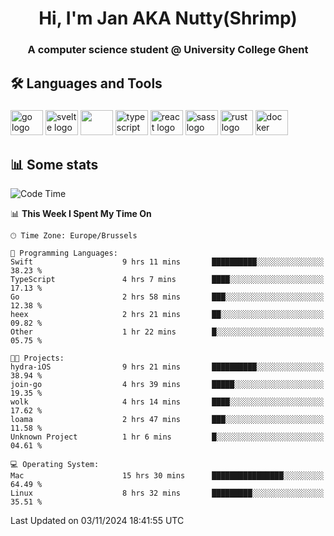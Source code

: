 <h1 align="center">Hi, I'm Jan AKA Nutty(Shrimp)</h1>
<h3 align="center">A computer science student @ University College Ghent</h3>

<h2 align="left">🛠️ Languages and Tools</h2>

###

<div align="left">
  <img src="https://cdn.jsdelivr.net/gh/devicons/devicon/icons/go/go-original.svg" height="40" width="52" alt="go logo"  />
  <img src="https://cdn.jsdelivr.net/gh/devicons/devicon@latest/icons/svelte/svelte-original.svg"  height="40" width="52" alt="svelte logo" />
  <img src="https://cdn.jsdelivr.net/gh/devicons/devicon@latest/icons/tailwindcss/tailwindcss-original.svg" height="40" width="52" />
  <img src="https://cdn.jsdelivr.net/gh/devicons/devicon/icons/typescript/typescript-original.svg" height="40" width="52" alt="typescript logo"  />
  <img src="https://cdn.jsdelivr.net/gh/devicons/devicon/icons/react/react-original.svg" height="40" width="52" alt="react logo"  />
  <img src="https://cdn.jsdelivr.net/gh/devicons/devicon/icons/sass/sass-original.svg" height="40" width="52" alt="sass logo"  />
  <img src="https://cdn.jsdelivr.net/gh/devicons/devicon@latest/icons/rust/rust-original.svg" height="40" width="52" alt="rust logo" />
  <img src="https://cdn.jsdelivr.net/gh/devicons/devicon/icons/docker/docker-original.svg" height="40" width="52" alt="docker logo"  />
</div>

<h2>📊 Some stats</h2>

<!--START_SECTION:waka-->
![Code Time](http://img.shields.io/badge/Code%20Time-5%2C214%20hrs%2032%20mins-blue)

📊 **This Week I Spent My Time On** 

```text
🕑︎ Time Zone: Europe/Brussels

💬 Programming Languages: 
Swift                    9 hrs 11 mins       ██████████░░░░░░░░░░░░░░░   38.23 % 
TypeScript               4 hrs 7 mins        ████░░░░░░░░░░░░░░░░░░░░░   17.13 % 
Go                       2 hrs 58 mins       ███░░░░░░░░░░░░░░░░░░░░░░   12.38 % 
heex                     2 hrs 21 mins       ██░░░░░░░░░░░░░░░░░░░░░░░   09.82 % 
Other                    1 hr 22 mins        █░░░░░░░░░░░░░░░░░░░░░░░░   05.75 % 

🐱‍💻 Projects: 
hydra-iOS                9 hrs 21 mins       ██████████░░░░░░░░░░░░░░░   38.94 % 
join-go                  4 hrs 39 mins       █████░░░░░░░░░░░░░░░░░░░░   19.35 % 
wolk                     4 hrs 14 mins       ████░░░░░░░░░░░░░░░░░░░░░   17.62 % 
loama                    2 hrs 47 mins       ███░░░░░░░░░░░░░░░░░░░░░░   11.58 % 
Unknown Project          1 hr 6 mins         █░░░░░░░░░░░░░░░░░░░░░░░░   04.61 % 

💻 Operating System: 
Mac                      15 hrs 30 mins      ████████████████░░░░░░░░░   64.49 % 
Linux                    8 hrs 32 mins       █████████░░░░░░░░░░░░░░░░   35.51 % 
```


 Last Updated on 03/11/2024 18:41:55 UTC
<!--END_SECTION:waka-->
